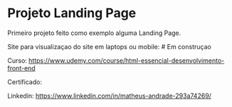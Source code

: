 # Projeto Landing Page
 
Primeiro projeto feito como exemplo alguma Landing Page.

Site para visualizaçao do site em laptops ou mobile: # Em construçao

Curso: https://www.udemy.com/course/html-essencial-desenvolvimento-front-end

Certificado:

Linkedin: https://www.linkedin.com/in/matheus-andrade-293a74269/